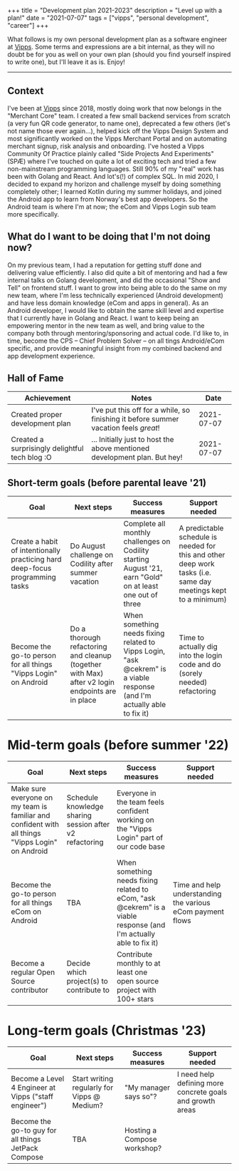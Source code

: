 +++
title = "Development plan 2021-2023"
description = "Level up with a plan!"
date = "2021-07-07"
tags = ["vipps", "personal development", "career"]
+++

What follows is my own personal development plan as a software engineer at [Vipps](https://vipps.io). Some terms and expressions are a bit internal, as they will no doubt be for you as well on your own plan (should you find yourself inspired to write one), but I'll leave it as is. Enjoy!

---

## Context

I've been at [Vipps](https://vipps.io) since 2018, mostly doing work that now belongs in the "Merchant Core" team. I created a few small backend services from scratch (a very fun QR code generator, to name one), deprecated a few others (let's not name those ever again...), helped kick off the Vipps Design System and most significantly worked on the Vipps Merchant Portal and on automating merchant signup, risk analysis and onboarding. I've hosted a Vipps Community Of Practice plainly called "Side Projects And Experiments" (SPÆ) where I've touched on quite a lot of exciting tech and tried a few non-mainstream programming languages. Still 90% of my "real" work has been with Golang and React. And lot's(!) of complex SQL. In mid 2020, I decided to expand my horizon and challenge myself by doing something completely other; I learned Kotlin during my summer holidays, and joined the Android app to learn from Norway's best app developers. So the Android team is where I'm at now; the eCom and Vipps Login sub team more specifically.

## What do I want to be doing that I'm not doing now?

On my previous team, I had a reputation for getting stuff done and delivering value efficiently. I also did quite a bit of mentoring and had a few internal talks on Golang development, and did the occasional "Show and Tell" on frontend stuff. I want to grow into being able to do the same on my new team, where I'm less technically experienced (Android development) and have less domain knowledge (eCom and apps in general). As an Android developer, I would like to obtain the same skill level and expertise that I currently have in Golang and React. I want to keep being an empowering mentor in the new team as well, and bring value to the company both through mentoring/sponsoring and actual code. I'd like to, in time, become the CPS – Chief Problem Solver – on all tings Android/eCom specific, and provide meaningful insight from my combined backend and app development experience.

<!--## Growth areas-->

<!--| Skill | Details /examples |-->
<!--| ----- | ----------------- |-->
<!--| TBA   |                   |-->

## Hall of Fame

| Achievement                                    | Notes                                                                                | Date       |
| ---------------------------------------------- | ------------------------------------------------------------------------------------ | ---------- |
| Created proper development plan                | I've put this off for a while, so finishing it before summer vacation feels _great_! | 2021-07-07 |
| Created a surprisingly delightful tech blog :O | ... Initially just to host the above mentioned development plan. But hey!            | 2021-07-07 |

## Short-term goals (before parental leave '21)

| Goal                                                                         | Next steps                                                                                      | Success measures                                                                                                         | Support needed                                                                                                 |
| ---------------------------------------------------------------------------- | ----------------------------------------------------------------------------------------------- | ------------------------------------------------------------------------------------------------------------------------ | -------------------------------------------------------------------------------------------------------------- |
| Create a habit of intentionally practicing hard deep-focus programming tasks | Do August challenge on Codility after summer vacation                                           | Complete all monthly challenges on Codility starting August '21, earn "Gold" on at least one out of three                | A predictable schedule is needed for this and other deep work tasks (i.e. same day meetings kept to a minimum) |
| Become the go-to person for all things "Vipps Login" on Android              | Do a thorough refactoring and cleanup (together with Max) after v2 login endpoints are in place | When something needs fixing related to Vipps Login, "ask @cekrem" is a viable response (and I'm actually able to fix it) | Time to actually dig into the login code and do (sorely needed) refactoring                                    |

# Mid-term goals (before summer '22)

| Goal                                                                                             | Next steps                                              | Success measures                                                                                                  | Support needed                                             |
| ------------------------------------------------------------------------------------------------ | ------------------------------------------------------- | ----------------------------------------------------------------------------------------------------------------- | ---------------------------------------------------------- |
| Make sure everyone on my team is familiar and confident with all things "Vipps Login" on Android | Schedule knowledge sharing session after v2 refactoring | Everyone in the team feels confident working on the "Vipps Login" part of our code base                           |                                                            |
| Become the go-to person for all things eCom on Android                                           | TBA                                                     | When something needs fixing related to eCom, "ask @cekrem" is a viable response (and I'm actually able to fix it) | Time and help understanding the various eCom payment flows |
| Become a regular Open Source contributor                                                         | Decide which project(s) to contribute to                | Contribute monthly to at least one open source project with 100+ stars                                            |                                                            |

# Long-term goals (Christmas '23)

| Goal                                                  | Next steps                                  | Success measures            | Support needed                                            |
| ----------------------------------------------------- | ------------------------------------------- | --------------------------- | --------------------------------------------------------- |
| Become a Level 4 Engineer at Vipps ("staff engineer") | Start writing regularly for Vipps @ Medium? | "My manager says so"?       | I need help defining more concrete goals and growth areas |
| Become the go-to guy for all things JetPack Compose   | TBA                                         | Hosting a Compose workshop? |                                                           |
